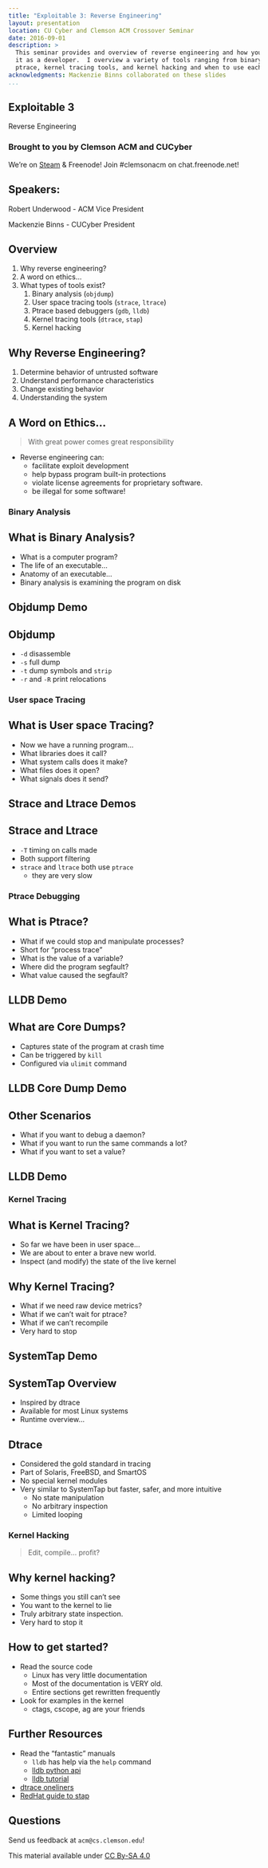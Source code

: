 ```yaml
---
title: "Exploitable 3: Reverse Engineering"
layout: presentation
location: CU Cyber and Clemson ACM Crossover Seminar
date: 2016-09-01
description: >
  This seminar provides and overview of reverse engineering and how you might use
  it as a developer.  I overview a variety of tools ranging from binary analysis,
  ptrace, kernel tracing tools, and kernel hacking and when to use each.
acknowledgments: Mackenzie Binns collaborated on these slides
...
```

<section id="exploitable-3" class="title-slide slide level1">
<h1>Exploitable 3</h1>
<p>Reverse Engineering</p>
</section>

<section>
<section id="brought-to-you-by-clemson-acm-and-cucyber" class="title-slide slide level1">
<h1>Brought to you by Clemson ACM and CUCyber</h1>
<p>We’re on <a href="http://steamcommunity.com/groups/clemsonacm">Steam</a> &amp; Freenode! Join #clemsonacm on chat.freenode.net!</p>
</section>
<section id="speakers" class="slide level2">
<h2>Speakers:</h2>
<p>Robert Underwood - ACM Vice President</p>
<p>Mackenzie Binns - CUCyber President</p>
</section></section>
<section id="overview" class="title-slide slide level1">
<h1>Overview</h1>
<ol type="1">
<li>Why reverse engineering?</li>
<li>A word on ethics…</li>
<li>What types of tools exist?
<ol type="1">
<li>Binary analysis (<code>objdump</code>)</li>
<li>User space tracing tools (<code>strace</code>, <code>ltrace</code>)</li>
<li>Ptrace based debuggers (<code>gdb</code>, <code>lldb</code>)</li>
<li>Kernel tracing tools (<code>dtrace</code>, <code>stap</code>)</li>
<li>Kernel hacking</li>
</ol></li>
</ol>
</section>

<section id="why-reverse-engineering" class="title-slide slide level1">
<h1>Why Reverse Engineering?</h1>
<ol type="1">
<li>Determine behavior of untrusted software</li>
<li>Understand performance characteristics</li>
<li>Change existing behavior</li>
<li>Understanding the system</li>
</ol>
</section>

<section id="a-word-on-ethics" class="title-slide slide level1">
<h1>A Word on Ethics…</h1>
<blockquote>
<p>With great power comes great responsibility</p>
</blockquote>
<ul>
<li>Reverse engineering can:
<ul>
<li>facilitate exploit development</li>
<li>help bypass program built-in protections</li>
<li>violate license agreements for proprietary software.</li>
<li>be illegal for some software!</li>
</ul></li>
</ul>
</section>

<section>
<section id="binary-analysis" class="title-slide slide level1">
<h1>Binary Analysis</h1>

</section>
<section id="what-is-binary-analysis" class="slide level2">
<h2>What is Binary Analysis?</h2>
<ul>
<li>What is a computer program?</li>
<li>The life of an executable…</li>
<li>Anatomy of an executable…</li>
<li>Binary analysis is examining the program on disk</li>
</ul>
</section>
<section id="objdump-demo" class="slide level2">
<h2>Objdump Demo</h2>
</section>
<section id="objdump" class="slide level2">
<h2>Objdump</h2>
<ul>
<li><code>-d</code> disassemble</li>
<li><code>-s</code> full dump</li>
<li><code>-t</code> dump symbols and <code>strip</code></li>
<li><code>-r</code> and <code>-R</code> print relocations</li>
</ul>
</section></section>
<section>
<section id="user-space-tracing" class="title-slide slide level1">
<h1>User space Tracing</h1>

</section>
<section id="what-is-user-space-tracing" class="slide level2">
<h2>What is User space Tracing?</h2>
<ul>
<li>Now we have a running program…</li>
<li>What libraries does it call?</li>
<li>What system calls does it make?</li>
<li>What files does it open?</li>
<li>What signals does it send?</li>
</ul>
</section>
<section id="strace-and-ltrace-demos" class="slide level2">
<h2>Strace and Ltrace Demos</h2>
</section>
<section id="strace-and-ltrace" class="slide level2">
<h2>Strace and Ltrace</h2>
<ul>
<li><code>-T</code> timing on calls made</li>
<li>Both support filtering</li>
<li><code>strace</code> and <code>ltrace</code> both use <code>ptrace</code>
<ul>
<li>they are very slow</li>
</ul></li>
</ul>
</section></section>
<section>
<section id="ptrace-debugging" class="title-slide slide level1">
<h1>Ptrace Debugging</h1>

</section>
<section id="what-is-ptrace" class="slide level2">
<h2>What is Ptrace?</h2>
<ul>
<li>What if we could stop and manipulate processes?</li>
<li>Short for “process trace”</li>
<li>What is the value of a variable?</li>
<li>Where did the program segfault?</li>
<li>What value caused the segfault?</li>
</ul>
</section>
<section id="lldb-demo" class="slide level2">
<h2>LLDB Demo</h2>
</section>
<section id="what-are-core-dumps" class="slide level2">
<h2>What are Core Dumps?</h2>
<ul>
<li>Captures state of the program at crash time</li>
<li>Can be triggered by <code>kill</code></li>
<li>Configured via <code>ulimit</code> command</li>
</ul>
</section>
<section id="lldb-core-dump-demo" class="slide level2">
<h2>LLDB Core Dump Demo</h2>
</section>
<section id="other-scenarios" class="slide level2">
<h2>Other Scenarios</h2>
<ul>
<li>What if you want to debug a daemon?</li>
<li>What if you want to run the same commands a lot?</li>
<li>What if you want to set a value?</li>
</ul>
</section>
<section id="lldb-demo-1" class="slide level2">
<h2>LLDB Demo</h2>
</section></section>
<section>
<section id="kernel-tracing" class="title-slide slide level1">
<h1>Kernel Tracing</h1>

</section>
<section id="what-is-kernel-tracing" class="slide level2">
<h2>What is Kernel Tracing?</h2>
<ul>
<li>So far we have been in user space…</li>
<li>We are about to enter a brave new world.</li>
<li>Inspect (and modify) the state of the live kernel</li>
</ul>
</section>
<section id="why-kernel-tracing" class="slide level2">
<h2>Why Kernel Tracing?</h2>
<ul>
<li>What if we need raw device metrics?</li>
<li>What if we can’t wait for ptrace?</li>
<li>What if we can’t recompile</li>
<li>Very hard to stop</li>
</ul>
</section>
<section id="systemtap-demo" class="slide level2">
<h2>SystemTap Demo</h2>
</section>
<section id="systemtap-overview" class="slide level2">
<h2>SystemTap Overview</h2>
<ul>
<li>Inspired by dtrace</li>
<li>Available for most Linux systems</li>
<li>Runtime overview…</li>
</ul>
</section>
<section id="dtrace" class="slide level2">
<h2>Dtrace</h2>
<ul>
<li>Considered the gold standard in tracing</li>
<li>Part of Solaris, FreeBSD, and SmartOS</li>
<li>No special kernel modules</li>
<li>Very similar to SystemTap but faster, safer, and more intuitive
<ul>
<li>No state manipulation</li>
<li>No arbitrary inspection</li>
<li>Limited looping</li>
</ul></li>
</ul>
</section></section>
<section>
<section id="kernel-hacking" class="title-slide slide level1">
<h1>Kernel Hacking</h1>
<blockquote>
<p>Edit, compile… profit?</p>
</blockquote>
</section>
<section id="why-kernel-hacking" class="slide level2">
<h2>Why kernel hacking?</h2>
<ul>
<li>Some things you still can’t see</li>
<li>You want to the kernel to lie</li>
<li>Truly arbitrary state inspection.</li>
<li>Very hard to stop it</li>
</ul>
</section>
<section id="how-to-get-started" class="slide level2">
<h2>How to get started?</h2>
<ul>
<li>Read the source code
<ul>
<li>Linux has very little documentation</li>
<li>Most of the documentation is VERY old.</li>
<li>Entire sections get rewritten frequently</li>
</ul></li>
<li>Look for examples in the kernel
<ul>
<li>ctags, cscope, ag are your friends</li>
</ul></li>
</ul>
</section></section>
<section id="further-resources" class="title-slide slide level1">
<h1>Further Resources</h1>
<ul>
<li>Read the “fantastic” manuals
<ul>
<li><code>lldb</code> has help via the <code>help</code> command</li>
<li><a href="http://lldb.llvm.org/python_reference/index.html">lldb python api</a></li>
<li><a href="https://www.objc.io/issues/19-debugging/lldb-debugging/">lldb tutorial</a></li>
</ul></li>
<li><a href="http://wiki.freebsd.org/Dtrace/One-Liners">dtrace oneliners</a></li>
<li><a href="https://access.redhat.com/documentation/en-US/Red_Hat_Enterprise_Linux/6/html/SystemTap_Beginners_Guide/index.html">RedHat guide to stap</a></li>
</ul>
</section>

<section id="questions" class="title-slide slide level1">
<h1>Questions</h1>
<p>Send us feedback at <code>acm@cs.clemson.edu</code>!</p>
<p>This material available under <a href="http://creativecommons.org/licenses/by-sa/4.0/">CC By-SA 4.0</a></p>
</section>
